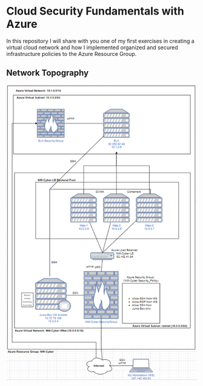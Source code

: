 # Cloud Security Fundamentals with Azure
In this repository I will share with you one of my first exercises in creating a virtual cloud network and how I implemented organized and secured infrastructure policies to the Azure Resource Group.

## Network Topography
![alt text](https://github.com/joabara/Azure-Cloud-Security/blob/main/Diagrams/AzureCloudDiagram.PNG)
